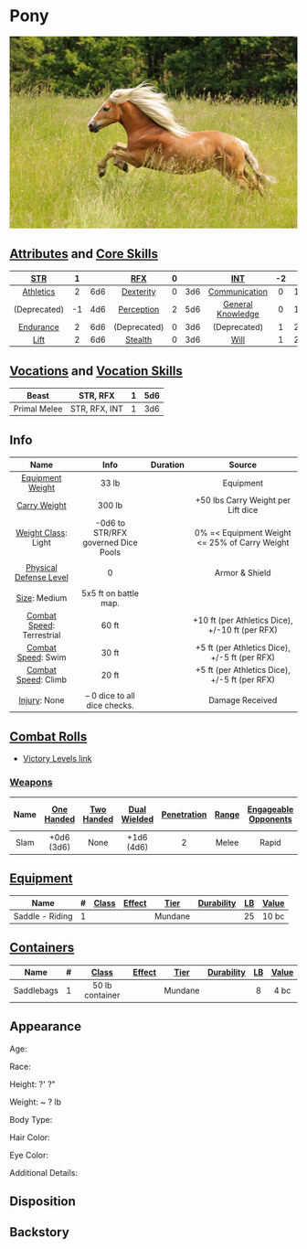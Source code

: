# Pony

![img](./Pony.png)

## [Attributes](./../../../../../CoreRules/GeneralRules/Attributes.md) and [Core Skills](./../../../../../CoreRules/GeneralRules/CoreSkills.md)

|  [STR](./../../../../../CoreRules/GeneralRules/Attributes.md#strength-str)  | 1 |    |    [RFX](./../../../../../CoreRules/GeneralRules/Attributes.md#reflex-rfx)    | 0 |    |        [INT](./../../../../../CoreRules/GeneralRules/Attributes.md#intelligence-int)        | -2 |    |
| :-----------------------------------------------------------------------: | :-: | :-: | :-------------------------------------------------------------------------: | :-: | :-: | :---------------------------------------------------------------------------------------: | :-: | :-: |
| [Athletics](./../../../../../CoreRules/GeneralRules/CoreSkills.md#athletics) | 2 | 6d6 |  [Dexterity](./../../../../../CoreRules/GeneralRules/CoreSkills.md#dexterity)  | 0 | 3d6 |     [Communication](./../../../../../CoreRules/GeneralRules/CoreSkills.md#communication)     | 0 | 1d6 |
|                               (Deprecated)                               | -1 | 4d6 | [Perception](./../../../../../CoreRules/GeneralRules/CoreSkills.md#perception) | 2 | 5d6 | [General Knowledge](./../../../../../CoreRules/GeneralRules/CoreSkills.md#general-knowledge) | 0 | 1d6 |
| [Endurance](./../../../../../CoreRules/GeneralRules/CoreSkills.md#endurance) | 2 | 6d6 |                                (Deprecated)                                | 0 | 3d6 |                                       (Deprecated)                                       | 1 | 2d6 |
|      [Lift](./../../../../../CoreRules/GeneralRules/CoreSkills.md#lift)      | 2 | 6d6 |    [Stealth](./../../../../../CoreRules/GeneralRules/CoreSkills.md#stealth)    | 0 | 3d6 |              [Will](./../../../../../CoreRules/GeneralRules/CoreSkills.md#will)              | 1 | 2d6 |

## [Vocations](./../../../../../CoreRules/GeneralRules/Vocations.md) and [Vocation Skills](./../../../../../CoreRules/GeneralRules/Vocations.md#vocation-skills)

| Beast        |   STR, RFX   | 1 | 5d6 |
| ------------ | :-----------: | :-: | :-: |
| Primal Melee | STR, RFX, INT | 1 | 3d6 |

## Info

|                                                  Name                                                  |                Info                | Duration |                      Source                      |
| :-----------------------------------------------------------------------------------------------------: | :---------------------------------: | :------: | :----------------------------------------------: |
|           [Equipment Weight](./../../../../../CoreRules/AdvancedRules/CarryWeight.md#equipment)           |                33 lb                |          |                    Equipment                    |
|            [Carry Weight](./../../../../../CoreRules/AdvancedRules/CarryWeight.md#carry-weight)            |               300 lb               |          |        +50 lbs Carry Weight per Lift dice        |
|       [Weight Class](./../../../../../CoreRules/AdvancedRules/CarryWeight.md#weight-classes): Light       | -0d6 to STR/RFX governed Dice Pools |          |  0% =< Equipment Weight <= 25% of Carry Weight  |
|                                                                                                        |                                    |          |                                                  |
| [Physical Defense Level](./../../../../../CoreRules/CombatRules/DefenseAndPenetration.md#physical-defense) |                  0                  |          |                  Armor & Shield                  |
|                                                                                                        |                                    |          |                                                  |
|                  [Size](./../../../../../CoreRules/CombatRules/BattleMap.md#size): Medium                  |        5x5 ft on battle map.        |          |                                                  |
|      [Combat Speed](./../../../../../CoreRules/CombatRules/CombatSpeed.md#combat-speeds): Terrestrial      |                60 ft                |          | +10 ft (per Athletics Dice), +/-10 ft (per RFX) |
|         [Combat Speed](./../../../../../CoreRules/CombatRules/CombatSpeed.md#combat-speeds): Swim         |                30 ft                |          |  +5 ft (per Athletics Dice), +/-5 ft (per RFX)  |
|         [Combat Speed](./../../../../../CoreRules/CombatRules/CombatSpeed.md#combat-speeds): Climb         |                20 ft                |          |  +5 ft (per Athletics Dice), +/-5 ft (per RFX)  |
|                                                                                                        |                                    |          |                                                  |
|                      [Injury](./../../../../../CoreRules/CombatRules/Injury.md): None                      |    – 0 dice to all dice checks.    |          |                 Damage Received                 |

## [Combat Rolls](./../../../../../CoreRules/CombatRules/CombatRolls.md)

- [Victory Levels link](./../../../../../CoreRules/CombatRules/VictoryLevels.md)

### [Weapons](./../../../../../CoreRules/CombatRules/Weapons.md)

| Name | [One<br />Handed](./../../../../../CoreRules/CombatRules/Weapons.md#one-handed) | [Two<br />Handed](./../../../../../CoreRules/CombatRules/Weapons.md#two-handed) | [Dual<br />Wielded](./../../../../../CoreRules/CombatRules/Weapons.md#dual-wielded) | [Penetration](./../../../../../CoreRules/CombatRules/DefenseAndPenetration.md#penetration) | [Range](./../../../../../CoreRules/CombatRules/Range.md) | [Engageable<br />Opponents](./../../../../../CoreRules/CombatRules/EngageableOpponents.md) | [Area Of<br />Effect](./../../../../../CoreRules/CombatRules/AreaOfEffect.md) | [Weapon<br />Resource](./../../../../../CoreRules/CombatRules/Weapons.md#weapon-resources) | [Resource<br />Per Shot](./../../../../../CoreRules/CombatRules/Weapons.md#resource-per-shot) | [Damage<br />Types](./../../../../../CoreRules/CombatRules/DamageTypes.md) |
| :--: | :--------------------------------------------------------------------------------: | :--------------------------------------------------------------------------------: | :------------------------------------------------------------------------------------: | :-------------------------------------------------------------------------------------: | :---------------------------------------------------: | :-------------------------------------------------------------------------------------: | :------------------------------------------------------------------------: | :-------------------------------------------------------------------------------------------: | :----------------------------------------------------------------------------------------------: | :---------------------------------------------------------------------: |
| Slam |                                  +0d6<br />(3d6)                                  |                                        None                                        |                                    +1d6<br />(4d6)                                    |                                            2                                            |                         Melee                         |                                          Rapid                                          |                                                                            |                                             None                                             |                                                                                                  |                                Bludgeon                                |

## [Equipment](./../../../../../CoreRules/AdvancedRules/CarryWeight.md#equipment)

| Name            | # | [Class](./../../../../../CoreRules/AdvancedRules/ItemClass.md) | [Effect](./../../../../../CoreRules/AdvancedRules/ItemEffects.md) | [Tier](./../../../../../CoreRules/AdvancedRules/ItemTier.md) | [Durability](./../../../../../CoreRules/AdvancedRules/ItemDurability.md) | [LB](./../../../../../CoreRules/AdvancedRules/CarryWeight.md) | [Value](./../../../Items/ItemShop.md#currency) |
| --------------- | :-: | :---------------------------------------------------------: | -------------------------------------------------------------- | :-------------------------------------------------------: | :-------------------------------------------------------------------: | :--------------------------------------------------------: | :-----------------------------------------: |
| Saddle - Riding | 1 |                                                            |                                                                |                          Mundane                          |                                                                      |                             25                             |                    10 bc                    |

## [Containers](./../../../../../CoreRules/AdvancedRules/Containers.md)

| Name       | # | [Class](./../../../../../CoreRules/AdvancedRules/ItemClass.md) | [Effect](./../../../../../CoreRules/AdvancedRules/ItemEffects.md) | [Tier](./../../../../../CoreRules/AdvancedRules/ItemTier.md) | [Durability](./../../../../../CoreRules/AdvancedRules/ItemDurability.md) | [LB](./../../../../../CoreRules/AdvancedRules/CarryWeight.md) | [Value](./../../../Items/ItemShop.md#currency) |
| ---------- | :-: | :---------------------------------------------------------: | -------------------------------------------------------------- | :-------------------------------------------------------: | :-------------------------------------------------------------------: | :--------------------------------------------------------: | :-----------------------------------------: |
| Saddlebags | 1 |                       50 lb container                       |                                                                |                          Mundane                          |                                                                      |                             8                             |                    4 bc                    |

## Appearance

Age:

Race:

Height: ?' ?"

Weight: ~ ? lb

Body Type:

Hair Color:

Eye Color:

Additional Details:

## Disposition

## Backstory
